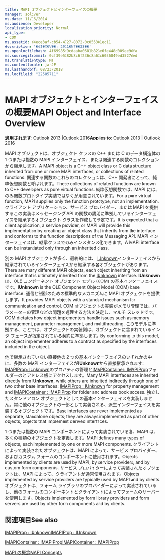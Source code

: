 ```yaml
---
title: MAPI オブジェクトとインターフェイスの概要
manager: soliver
ms.date: 11/16/2014
ms.audience: Developer
localization_priority: Normal
api_type:
- COM
ms.assetid: d4ece3af-cb54-4727-8072-0c055381ec11
description: '�ŏI�X�V��: 2011�N7��23��'
ms.openlocfilehash: 4f69985f9cdaaba0681b823e6fe448d009ee9dfa
ms.sourcegitcommit: 0cf39e5382b8c6f236c8a63c6036849ed3527ded
ms.translationtype: MT
ms.contentlocale: ja-JP
ms.lasthandoff: 08/23/2018
ms.locfileid: "22585711"
---
```

# <a name="mapi-object-and-interface-overview"></a><span data-ttu-id="63e8a-103">MAPI オブジェクトとインターフェイスの概要</span><span class="sxs-lookup"><span data-stu-id="63e8a-103">MAPI Object and Interface Overview</span></span>

  
  
<span data-ttu-id="63e8a-104">**適用されます**: Outlook 2013 |Outlook 2016</span><span class="sxs-lookup"><span data-stu-id="63e8a-104">**Applies to**: Outlook 2013 | Outlook 2016</span></span> 
  
<span data-ttu-id="63e8a-105">MAPI オブジェクトは、オブジェクト クラスの C++ または C のデータ構造体の 1 つまたは複数の MAPI インターフェイス、または関連する関数のコレクションから継承します。</span><span class="sxs-lookup"><span data-stu-id="63e8a-105">A MAPI object is a C++ object class or C data structure inherited from one or more MAPI interfaces, or collections of related functions.</span></span> <span data-ttu-id="63e8a-106">関連する関数のこれらのコレクションは、C++ 開発者にとって、純粋仮想関数と呼ばれます。</span><span class="sxs-lookup"><span data-stu-id="63e8a-106">These collections of related functions are known to C++ developers as pure virtual functions.</span></span> <span data-ttu-id="63e8a-107">純粋仮想関数では、MAPI には、のみ関数プロトタイプ実装ではなくが用意されています。</span><span class="sxs-lookup"><span data-stu-id="63e8a-107">For a pure virtual function, MAPI supplies only the function prototype, not an implementation.</span></span> <span data-ttu-id="63e8a-108">クライアント アプリケーション、サービス プロバイダー、または MAPI を提供するこの実装はメッセージング API の関数の説明に準拠しているインターフェイスを継承するオブジェクト クラスを作成して予定です。</span><span class="sxs-lookup"><span data-stu-id="63e8a-108">It is expected that a client application, a service provider, or MAPI will provide this implementation by creating an object class that inherits from the interface and conforms to the function descriptions of the Messaging API.</span></span> <span data-ttu-id="63e8a-109">MAPI インターフェイスは、継承クラスでのみインスタンス化できます。</span><span class="sxs-lookup"><span data-stu-id="63e8a-109">A MAPI interface can be instantiated only through an inherited class.</span></span>
  
<span data-ttu-id="63e8a-110">別の MAPI オブジェクトが多く、最終的には、 [IUnknown](http://msdn.microsoft.com/library/33f1d79a-33fc-4ce5-a372-e08bda378332%28Office.15%29.aspx)インターフェイスから継承されているインターフェイスから継承する各オブジェクトがあります。</span><span class="sxs-lookup"><span data-stu-id="63e8a-110">There are many different MAPI objects, each object inheriting from an interface that is ultimately inherited from the [IUnknown](http://msdn.microsoft.com/library/33f1d79a-33fc-4ce5-a372-e08bda378332%28Office.15%29.aspx) interface.</span></span> <span data-ttu-id="63e8a-111">**IUnknown**は、OLE コンポーネント オブジェクト モデル (COM) の基本インターフェイスです。</span><span class="sxs-lookup"><span data-stu-id="63e8a-111">**IUnknown** is the OLE Component Object Model (COM) base interface.</span></span> <span data-ttu-id="63e8a-112">通信と制御のための標準的なメカニズムに MAPI オブジェクトを提供します。</span><span class="sxs-lookup"><span data-stu-id="63e8a-112">It provides MAPI objects with a standard mechanism for communication and control.</span></span> <span data-ttu-id="63e8a-113">COM オブジェクトの実装がメモリ管理では、パラメーターの管理などの問題を処理する方法を決定し、マルチ スレッドです。</span><span class="sxs-lookup"><span data-stu-id="63e8a-113">COM dictates how object implementers handle issues such as memory management, parameter management, and multithreading.</span></span> <span data-ttu-id="63e8a-114">このモデルに準拠する、ことでは、オブジェクトの実装側は、オブジェクトに含まれているインタ フェースが指定されている契約に準拠します。</span><span class="sxs-lookup"><span data-stu-id="63e8a-114">By conforming to this model, an object implementer adheres to a contract as specified by the interfaces included in the object.</span></span> 
  
<span data-ttu-id="63e8a-115">他で継承されていない直接他の 2 つの基本インターフェイスのいずれかの中に、多数の MAPI インターフェイスが**IUnknown**から直接継承されます: [IMAPIProp: IUnknown](imapipropiunknown.md)のプロパティの管理と[IMAPIContainer: IMAPIProp](imapicontainerimapiprop.md)フォルダーのとアドレス帳にアクセスします。</span><span class="sxs-lookup"><span data-stu-id="63e8a-115">Many MAPI interfaces are inherited directly from **IUnknown**, while others are inherited indirectly through one of two other base interfaces: [IMAPIProp : IUnknown](imapipropiunknown.md) for property management and [IMAPIContainer : IMAPIProp](imapicontainerimapiprop.md) for folder and address book access.</span></span> <span data-ttu-id="63e8a-116">独立したスタンドアロン オブジェクトとしての基本インターフェイスを実装しません。常に他のオブジェクトの一部として実装される、派生インターフェイスを実装するオブジェクトです。</span><span class="sxs-lookup"><span data-stu-id="63e8a-116">Base interfaces are never implemented as separate, standalone objects; they are always implemented as part of other objects, objects that implement derived interfaces.</span></span> 
  
<span data-ttu-id="63e8a-117">1 つまたは複数の MAPI コンポーネントによって実装されている各、MAPI は、多くの種類のオブジェクトを定義します。</span><span class="sxs-lookup"><span data-stu-id="63e8a-117">MAPI defines many types of objects, each implemented by one or more MAPI components.</span></span> <span data-ttu-id="63e8a-118">クライアントによって実装されたオブジェクトは、MAPI によって、サービス プロバイダー、およびカスタム フォームのコンポーネントに使用されます。</span><span class="sxs-lookup"><span data-stu-id="63e8a-118">Objects implemented by clients are used by MAPI, by service providers, and by custom form components.</span></span> <span data-ttu-id="63e8a-119">サービス プロバイダーによって実装されたオブジェクトは、MAPI によって、クライアントが通常使用されます。</span><span class="sxs-lookup"><span data-stu-id="63e8a-119">Objects implemented by service providers are typically used by MAPI and by clients.</span></span> <span data-ttu-id="63e8a-120">オブジェクトは、フォーム ライブラリのプロバイダーによって実装されているし、他のフォームのコンポーネントとクライアントによってフォームのサーバーを使用します。</span><span class="sxs-lookup"><span data-stu-id="63e8a-120">Objects implemented by form library providers and form servers are used by other form components and by clients.</span></span> 
  
## <a name="see-also"></a><span data-ttu-id="63e8a-121">関連項目</span><span class="sxs-lookup"><span data-stu-id="63e8a-121">See also</span></span>



[<span data-ttu-id="63e8a-122">IMAPIProp : IUnknown</span><span class="sxs-lookup"><span data-stu-id="63e8a-122">IMAPIProp : IUnknown</span></span>](imapipropiunknown.md)
  
[<span data-ttu-id="63e8a-123">IMAPIContainer : IMAPIProp</span><span class="sxs-lookup"><span data-stu-id="63e8a-123">IMAPIContainer : IMAPIProp</span></span>](imapicontainerimapiprop.md)


[<span data-ttu-id="63e8a-124">MAPI の概念</span><span class="sxs-lookup"><span data-stu-id="63e8a-124">MAPI Concepts</span></span>](mapi-concepts.md)

